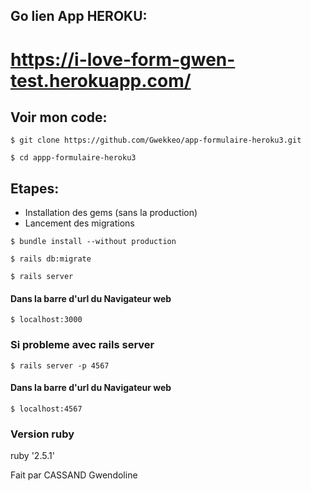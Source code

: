 ## Go lien App HEROKU:
# https://i-love-form-gwen-test.herokuapp.com/

## Voir mon code:
```
$ git clone https://github.com/Gwekkeo/app-formulaire-heroku3.git
```
```
$ cd appp-formulaire-heroku3
```

## Etapes:
* Installation des gems (sans la production)
* Lancement des migrations

```
$ bundle install --without production
```
```
$ rails db:migrate
```
```
$ rails server
```

#### Dans la barre d'url du Navigateur web
```
$ localhost:3000
```

### Si probleme avec rails server
```
$ rails server -p 4567
```
#### Dans la barre d'url du Navigateur web
```
$ localhost:4567
```

### Version ruby
ruby '2.5.1'

Fait par CASSAND Gwendoline
